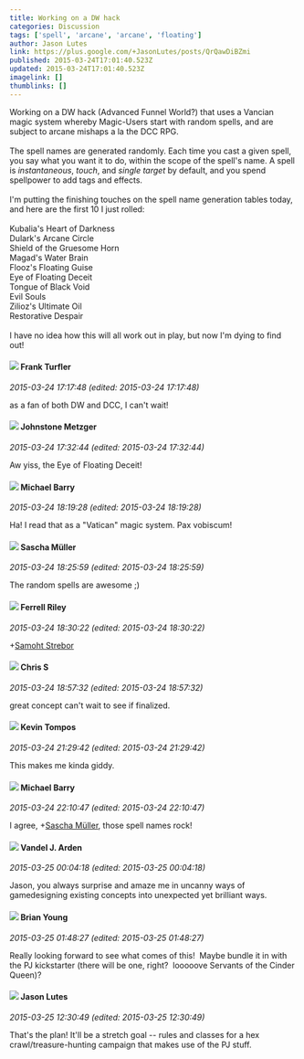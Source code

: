 ```yaml
---
title: Working on a DW hack
categories: Discussion
tags: ['spell', 'arcane', 'arcane', 'floating']
author: Jason Lutes
link: https://plus.google.com/+JasonLutes/posts/QrQawDiBZmi
published: 2015-03-24T17:01:40.523Z
updated: 2015-03-24T17:01:40.523Z
imagelink: []
thumblinks: []
---
```


Working on a DW hack (Advanced Funnel World?) that uses a Vancian magic system whereby Magic-Users start with random spells, and are subject to arcane mishaps a la the DCC RPG.<br /><br />The spell names are generated randomly. Each time you cast a given spell, you say what you want it to do, within the scope of the spell&#39;s name. A spell is <i>instantaneous</i>, <i>touch</i>, and <i>single target</i> by default, and you spend spellpower to add tags and effects.<br /><br />I&#39;m putting the finishing touches on the spell name generation tables today, and here are the first 10 I just rolled:<br /><br />Kubalia&#39;s Heart of Darkness<br />Dulark&#39;s Arcane Circle<br />Shield of the Gruesome Horn<br />Magad&#39;s Water Brain<br />Flooz&#39;s Floating Guise<br />Eye of Floating Deceit<br />Tongue of Black Void<br />Evil Souls<br />Zilioz&#39;s Ultimate Oil<br />Restorative Despair<br /><br />I have no idea how this will all work out in play, but now I&#39;m dying to find out!
<div id='comment z130t1bjwknvzbn4i04cdhkywze5f54zu4o'>
  <h4><img src='{{site.baseurl}}//images/avatars/110056103746037570035_photo.jpg'> Frank Turfler</h4>
      <p><cite>2015-03-24 17:17:48 (edited: 2015-03-24 17:17:48)</cite></p>
        <p>as a fan of both DW and DCC, I can&#39;t wait!</p>
</div>
        

<div id='comment z130t1bjwknvzbn4i04cdhkywze5f54zu4o'>
  <h4><img src='{{site.baseurl}}//images/avatars/113864117304127544117_photo.jpg'> Johnstone Metzger</h4>
      <p><cite>2015-03-24 17:32:44 (edited: 2015-03-24 17:32:44)</cite></p>
        <p>Aw yiss, the Eye of Floating Deceit!</p>
</div>
        

<div id='comment z130t1bjwknvzbn4i04cdhkywze5f54zu4o'>
  <h4><img src='{{site.baseurl}}//images/avatars/111063200037086452489_photo.jpg'> Michael Barry</h4>
      <p><cite>2015-03-24 18:19:28 (edited: 2015-03-24 18:19:28)</cite></p>
        <p>Ha! I read that as a &quot;Vatican&quot; magic system. Pax vobiscum!</p>
</div>
        

<div id='comment z130t1bjwknvzbn4i04cdhkywze5f54zu4o'>
  <h4><img src='{{site.baseurl}}//images/avatars/101538472119530827703_photo.jpg'> Sascha Müller</h4>
      <p><cite>2015-03-24 18:25:59 (edited: 2015-03-24 18:25:59)</cite></p>
        <p>The random spells are awesome ;)</p>
</div>
        

<div id='comment z130t1bjwknvzbn4i04cdhkywze5f54zu4o'>
  <h4><img src='{{site.baseurl}}//images/avatars/104787679004447304330_photo.jpg'> Ferrell Riley</h4>
      <p><cite>2015-03-24 18:30:22 (edited: 2015-03-24 18:30:22)</cite></p>
        <p><span class="proflinkWrapper"><span class="proflinkPrefix">+</span><a class="proflink" href="https://plus.google.com/118289431151433552306" oid="118289431151433552306">Samoht Strebor</a></span></p>
</div>
        

<div id='comment z130t1bjwknvzbn4i04cdhkywze5f54zu4o'>
  <h4><img src='{{site.baseurl}}//images/avatars/101789477929813700533_photo.jpg'> Chris S</h4>
      <p><cite>2015-03-24 18:57:32 (edited: 2015-03-24 18:57:32)</cite></p>
        <p>great concept can&#39;t wait to see if finalized.</p>
</div>
        

<div id='comment z130t1bjwknvzbn4i04cdhkywze5f54zu4o'>
  <h4><img src='{{site.baseurl}}//images/avatars/105730424784548401004_photo.jpg'> Kevin Tompos</h4>
      <p><cite>2015-03-24 21:29:42 (edited: 2015-03-24 21:29:42)</cite></p>
        <p>This makes me kinda giddy.</p>
</div>
        

<div id='comment z130t1bjwknvzbn4i04cdhkywze5f54zu4o'>
  <h4><img src='{{site.baseurl}}//images/avatars/111063200037086452489_photo.jpg'> Michael Barry</h4>
      <p><cite>2015-03-24 22:10:47 (edited: 2015-03-24 22:10:47)</cite></p>
        <p>I agree, <span class="proflinkWrapper"><span class="proflinkPrefix">+</span><a class="proflink" href="https://plus.google.com/101538472119530827703" oid="101538472119530827703">Sascha Müller</a></span>, those spell names rock!</p>
</div>
        

<div id='comment z130t1bjwknvzbn4i04cdhkywze5f54zu4o'>
  <h4><img src='{{site.baseurl}}//images/avatars/110379071860057622816_photo.jpg'> Vandel J. Arden</h4>
      <p><cite>2015-03-25 00:04:18 (edited: 2015-03-25 00:04:18)</cite></p>
        <p>Jason, you always surprise and amaze me in uncanny ways of gamedesigning existing concepts into unexpected yet brilliant ways.</p>
</div>
        

<div id='comment z130t1bjwknvzbn4i04cdhkywze5f54zu4o'>
  <h4><img src='{{site.baseurl}}//images/avatars/105446960176941534770_photo.jpg'> Brian Young</h4>
      <p><cite>2015-03-25 01:48:27 (edited: 2015-03-25 01:48:27)</cite></p>
        <p>Really looking forward to see what comes of this!  Maybe bundle it in with the PJ kickstarter (there will be one, right?  looooove Servants of the Cinder Queen)?</p>
</div>
        

<div id='comment z130t1bjwknvzbn4i04cdhkywze5f54zu4o'>
  <h4><img src='{{site.baseurl}}//images/avatars/115657313205562994919_photo.jpg'> Jason Lutes</h4>
      <p><cite>2015-03-25 12:30:49 (edited: 2015-03-25 12:30:49)</cite></p>
        <p>That&#39;s the plan! It&#39;ll be a stretch goal -- rules and classes for a hex crawl/treasure-hunting campaign that makes use of the PJ stuff.</p>
</div>
        